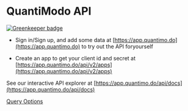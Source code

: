# QuantiModo API

[![Greenkeeper badge](https://badges.greenkeeper.io/QuantiModo/docs.svg)](https://greenkeeper.io/)

- Sign in/Sign up, and add some data at
[https://app.quantimo.do](https://app.quantimo.do) to try out the API foryourself

* Create an app to get your client id and secret at
[https://app.quantimo.do/api/v2/apps](https://app.quantimo.do/api/v2/apps)

See our interactive API explorer at [https://app.quantimo.do/api/docs](https://app.quantimo.do/api/docs) 

[Query Options](query-options.md)